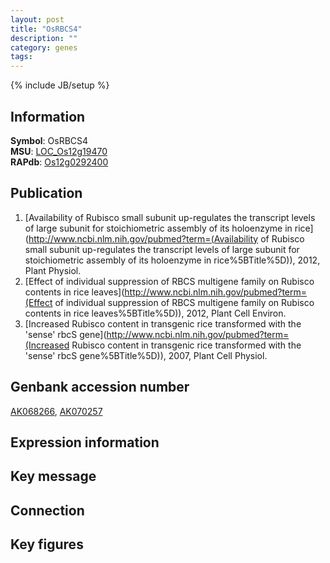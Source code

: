 ```yaml
---
layout: post
title: "OsRBCS4"
description: ""
category: genes
tags: 
---
```

{% include JB/setup %}

## Information
__Symbol__: OsRBCS4  
__MSU__: [LOC_Os12g19470](http://rice.plantbiology.msu.edu/cgi-bin/ORF_infopage.cgi?orf=LOC_Os12g19470)  
__RAPdb__: [Os12g0292400](http://rapdb.dna.affrc.go.jp/viewer/gbrowse_details/irgsp1?name=Os12g0292400)  

## Publication
1. [Availability of Rubisco small subunit up-regulates the transcript levels of large subunit for stoichiometric assembly of its holoenzyme in rice](http://www.ncbi.nlm.nih.gov/pubmed?term=(Availability of Rubisco small subunit up-regulates the transcript levels of large subunit for stoichiometric assembly of its holoenzyme in rice%5BTitle%5D)), 2012, Plant Physiol.
2. [Effect of individual suppression of RBCS multigene family on Rubisco contents in rice leaves](http://www.ncbi.nlm.nih.gov/pubmed?term=(Effect of individual suppression of RBCS multigene family on Rubisco contents in rice leaves%5BTitle%5D)), 2012, Plant Cell Environ.
3. [Increased Rubisco content in transgenic rice transformed with the 'sense' rbcS gene](http://www.ncbi.nlm.nih.gov/pubmed?term=(Increased Rubisco content in transgenic rice transformed with the 'sense' rbcS gene%5BTitle%5D)), 2007, Plant Cell Physiol.

## Genbank accession number
[AK068266](http://www.ncbi.nlm.nih.gov/nuccore/AK068266), [AK070257](http://www.ncbi.nlm.nih.gov/nuccore/AK070257)

## Expression information

## Key message

## Connection

## Key figures


